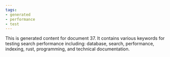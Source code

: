 ```yaml
---
tags:
- generated
- performance
- test
---
```

This is generated content for document 37. It contains various keywords for testing search performance including: database, search, performance, indexing, rust, programming, and technical documentation.